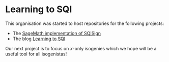 # Learning to SQI

This organisation was started to host repositories for the following projects:

- The [SageMath implementation of SQISign](https://github.com/LearningToSQI/SQISign-SageMath)
- The blog [Learning to SQI](https://learningtosqi.github.io/)

Our next project is to focus on $x$-only isogenies which we hope will be a useful tool for all isogenistas!
